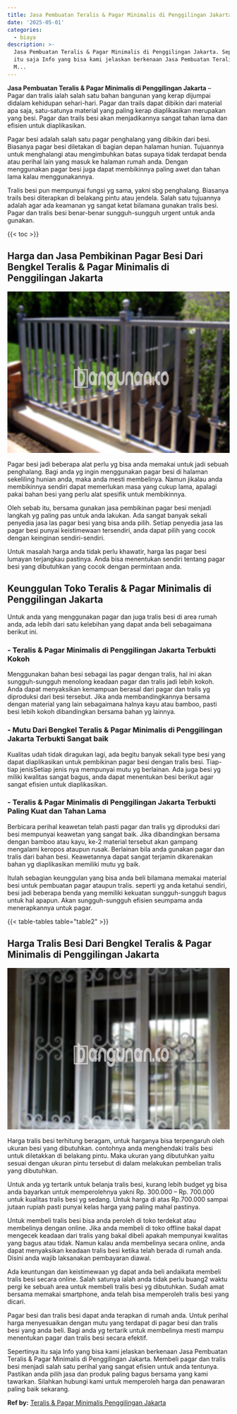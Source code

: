 ```yaml
---
title: Jasa Pembuatan Teralis & Pagar Minimalis di Penggilingan Jakarta
date: '2025-05-01'
categories:
  - biaya
description: >-
  Jasa Pembuatan Teralis & Pagar Minimalis di Penggilingan Jakarta. Sepertinya
  itu saja Info yang bisa kami jelaskan berkenaan Jasa Pembuatan Teralis & Pagar
  M...
---
```


**Jasa Pembuatan Teralis & Pagar Minimalis di Penggilingan Jakarta** – Pagar dan tralis ialah salah satu bahan bangunan yang kerap dijumpai didalam kehidupan sehari-hari. Pagar dan trails dapat dibikin dari material apa saja, satu-satunya material yang paling kerap diaplikasikan merupakan yang besi. Pagar dan trails besi akan menjadikannya sangat tahan lama dan efisien untuk diaplikasikan.

Pagar besi adalah salah satu pagar penghalang yang dibikin dari besi. Biasanya pagar besi diletakan di bagian depan halaman hunian. Tujuannya untuk menghalangi atau mengimbuhkan batas supaya tidak terdapat benda atau perihal lain yang masuk ke halaman rumah anda. Dengan menggunakan pagar besi juga dapat membikinnya paling awet dan tahan lama kalau menggunakannya.

Tralis besi pun mempunyai fungsi yg sama, yakni sbg penghalang. Biasanya trails besi diterapkan di belakang pintu atau jendela. Salah satu tujuannya adalah agar ada keamanan yg sangat ketat bilamana gunakan tralis besi. Pagar dan tralis besi benar-benar sungguh-sungguh urgent untuk anda gunakan.

{{< toc >}}

## Harga dan Jasa Pembikinan Pagar Besi Dari Bengkel Teralis & Pagar Minimalis di Penggilingan Jakarta

![Jasa Pembuatan Teralis & Pagar Minimalis di Penggilingan Jakarta](/images/pagar-minimalis-murah-66.png)

Pagar besi jadi beberapa alat perlu yg bisa anda memakai untuk jadi sebuah penghalang. Bagi anda yg ingin menggunakan pagar besi di halaman sekeliling hunian anda, maka anda mesti membelinya. Namun jikalau anda membikinnya sendiri dapat memerlukan masa yang cukup lama, apalagi pakai bahan besi yang perlu alat spesifik untuk membikinnya.

Oleh sebab itu, bersama gunakan jasa pembikinan pagar besi menjadi langkah yg paling pas untuk anda lakukan. Ada sangat banyak sekali penyedia jasa las pagar besi yang bisa anda pilih. Setiap penyedia jasa las pagar besi punyai keistimewaan tersendiri, anda dapat pilih yang cocok dengan keinginan sendiri-sendiri.

Untuk masalah harga anda tidak perlu khawatir, harga las pagar besi lumayan terjangkau pastinya. Anda bisa menentukan sendiri tentang pagar besi yang dibutuhkan yang cocok dengan permintaan anda.

## Keunggulan Toko Teralis & Pagar Minimalis di Penggilingan Jakarta

Untuk anda yang menggunakan pagar dan juga tralis besi di area rumah anda, ada lebih dari satu kelebihan yang dapat anda beli sebagaimana berikut ini.

### \- Teralis & Pagar Minimalis di Penggilingan Jakarta Terbukti Kokoh

Menggunakan bahan besi sebagai las pagar dengan tralis, hal ini akan sungguh-sungguh menolong keadaan pagar dan tralis jadi lebih kokoh. Anda dapat menyaksikan kemampuan berasal dari pagar dan tralis yg diproduksi dari besi tersebut. Jika anda membandingkannya bersama dengan material yang lain sebagaimana halnya kayu atau bamboo, pasti besi lebih kokoh dibandingkan bersama bahan yg lainnya.

### \- Mutu Dari Bengkel Teralis & Pagar Minimalis di Penggilingan Jakarta Terbukti Sangat baik

Kualitas udah tidak diragukan lagi, ada begitu banyak sekali type besi yang dapat diaplikasikan untuk pembikinan pagar besi dengan tralis besi. Tiap-tiap jenisSetiap jenis nya mempunyai mutu yg berlainan. Ada juga besi yg miliki kwalitas sangat bagus, anda dapat menentukan besi berikut agar sangat efisien untuk diaplikasikan.

### \- Teralis & Pagar Minimalis di Penggilingan Jakarta Terbukti Paling Kuat dan Tahan Lama

Berbicara perihal keawetan telah pasti pagar dan tralis yg diproduksi dari besi mempunyai keawetan yang sangat baik. Jika dibandingkan bersama dengan bamboo atau kayu, ke-2 material tersebut akan gampang mengalami keropos ataupun rusak. Berlainan bila anda gunakan pagar dan tralis dari bahan besi. Keawetannya dapat sangat terjamin dikarenakan bahan yg diaplikasikan memiliki mutu yg baik.

Itulah sebagian keunggulan yang bisa anda beli bilamana memakai material besi untuk pembuatan pagar ataupun tralis. seperti yg anda ketahui sendiri, besi jadi beberapa benda yang memiliki kekuatan sungguh-sungguh bagus untuk hal apapun. Akan sungguh-sungguh efisien seumpama anda menerapkannya untuk pagar.

{{< table-tables table="table2" >}}

## Harga Tralis Besi Dari Bengkel Teralis & Pagar Minimalis di Penggilingan Jakarta

![Jasa Pembuatan Teralis & Pagar Minimalis di Penggilingan Jakarta](/images/teralis-minimalis-murah-06.png)

Harga tralis besi terhitung beragam, untuk harganya bisa terpengaruh oleh ukuran besi yang dibutuhkan. contohnya anda menghendaki tralis besi untuk diletakkan di belakang pintu. Maka ukuran yang dibutuhkan yaitu sesuai dengan ukuran pintu tersebut di dalam melakukan pembelian tralis yang dibutuhkan.

Untuk anda yg tertarik untuk belanja tralis besi, kurang lebih budget yg bisa anda bayarkan untuk memperolehnya yakni Rp. 300.000 – Rp. 700.000 untuk kualitas tralis besi yg sedang. Untuk harga di atas Rp.700.000 sampai jutaan rupiah pasti punyai kelas harga yang paling mahal pastinya.

Untuk membeli tralis besi bisa anda peroleh di toko terdekat atau membelinya dengan online. Jika anda membeli di toko offline bakal dapat mengecek keadaan dari tralis yang bakal dibeli apakah mempunyai kwalitas yang bagus atau tidak. Namun kalau anda membelinya secara online, anda dapat menyaksikan keadaan tralis besi ketika telah berada di rumah anda. Disini anda wajib laksanakan pembayaran diawal.

Ada keuntungan dan keistimewaan yg dapat anda beli andaikata membeli tralis besi secara online. Salah satunya ialah anda tidak perlu buang2 waktu pergi ke sebuah area untuk membeli tralis besi yg dibutuhkan. Sudah amat bersama memakai smartphone, anda telah bisa memperoleh tralis besi yang dicari.

Pagar besi dan tralis besi dapat anda terapkan di rumah anda. Untuk perihal harga menyesuaikan dengan mutu yang terdapat di pagar besi dan tralis besi yang anda beli. Bagi anda yg tertarik untuk membelinya mesti mampu menentukan pagar dan tralis besi secara efektif.

Sepertinya itu saja Info yang bisa kami jelaskan berkenaan Jasa Pembuatan Teralis & Pagar Minimalis di Penggilingan Jakarta. Membeli pagar dan tralis besi menjadi salah satu perihal yang sangat efisien untuk anda tentunya. Pastikan anda pilih jasa dan produk paling bagus bersama yang kami tawarkan. Silahkan hubungi kami untuk memperoleh harga dan penawaran paling baik sekarang.

**Ref by:** [Teralis & Pagar Minimalis Penggilingan Jakarta](https://id.wikipedia.org/wiki/Teralis)

